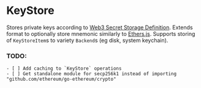 # KeyStore

Stores private keys according to [Web3 Secret Storage Definition](https://github.com/ethereum/wiki/wiki/Web3-Secret-Storage-Definition).
Extends format to optionally store mnemonic similarly to [Ethers.js](https://github.com/ethers-io/ethers.js/blob/f599d6f23dad0d0acaa3828d6b7acaab2d5e455b/packages/json-wallets/src.ts/keystore.ts#L364).
Supports storing of `KeyStoreItem`s to variety `Backend`s (eg disk, system keychain).

### TODO: 
    - [ ] Add caching to `KeyStore` operations
    - [ ] Get standalone module for secp256k1 instead of importing "github.com/ethereum/go-ethereum/crypto"



